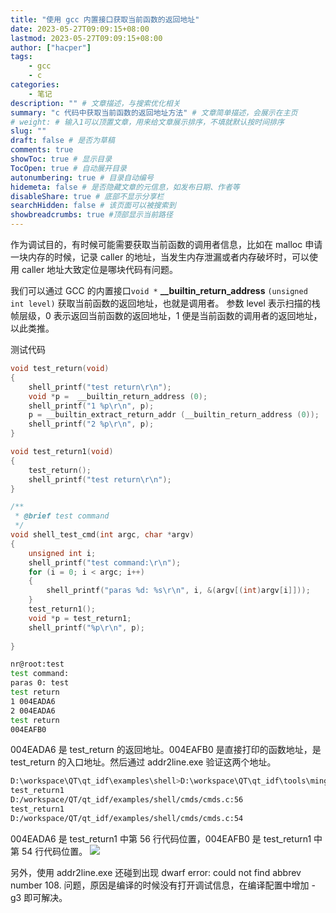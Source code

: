 ```yaml
---
title: "使用 gcc 内置接口获取当前函数的返回地址"
date: 2023-05-27T09:09:15+08:00
lastmod: 2023-05-27T09:09:15+08:00
author: ["hacper"]
tags:
    - gcc
    - c
categories:
    - 笔记
description: "" # 文章描述，与搜索优化相关
summary: "c 代码中获取当前函数的返回地址方法" # 文章简单描述，会展示在主页
# weight: # 输入1可以顶置文章，用来给文章展示排序，不填就默认按时间排序
slug: ""
draft: false # 是否为草稿
comments: true
showToc: true # 显示目录
TocOpen: true # 自动展开目录
autonumbering: true # 目录自动编号
hidemeta: false # 是否隐藏文章的元信息，如发布日期、作者等
disableShare: true # 底部不显示分享栏
searchHidden: false # 该页面可以被搜索到
showbreadcrumbs: true #顶部显示当前路径
---
```


作为调试目的，有时候可能需要获取当前函数的调用者信息，比如在 malloc 申请一块内存的时候，记录 caller 的地址，当发生内存泄漏或者内存破坏时，可以使用 caller 地址大致定位是哪块代码有问题。

我们可以通过 GCC 的内置接口`void *` **__builtin_return_address** `(unsigned int level)` 获取当前函数的返回地址，也就是调用者。
参数 level 表示扫描的栈帧层级，0 表示返回当前函数的返回地址，1 便是当前函数的调用者的返回地址，以此类推。

测试代码

```c
void test_return(void)
{
	shell_printf("test return\r\n");
	void *p =  __builtin_return_address (0);
	shell_printf("1 %p\r\n", p);
	p = __builtin_extract_return_addr (__builtin_return_address (0));
	shell_printf("2 %p\r\n", p);
}

void test_return1(void)
{
	test_return();
	shell_printf("test return\r\n");
}

/**
 * @brief test command
 */
void shell_test_cmd(int argc, char *argv)
{
	unsigned int i;
	shell_printf("test command:\r\n");
	for (i = 0; i < argc; i++)
	{
		shell_printf("paras %d: %s\r\n", i, &(argv[(int)argv[i]]));
	}
	test_return1();
	void *p = test_return1;
	shell_printf("%p\r\n", p);
	
}

```



```bash
nr@root:test
test command:
paras 0: test
test return
1 004EADA6
2 004EADA6
test return
004EAFB0

```
004EADA6 是 test_return 的返回地址。004EAFB0 是直接打印的函数地址，是 test_return 的入口地址。然后通过 addr2line.exe 验证这两个地址。

```bash
D:\workspace\QT\qt_idf\examples\shell>D:\workspace\QT\qt_idf\tools\mingw32\bin\addr2line.exe -e D:/workspace/QT/qt_idf/examples/shell/build/build_out/target/shell.exe -f 004EADA6 004EAFB0
test_return1
D:/workspace/QT/qt_idf/examples/shell/cmds/cmds.c:56
test_return1
D:/workspace/QT/qt_idf/examples/shell/cmds/cmds.c:54
```

004EADA6 是 test_return1 中第 56 行代码位置，004EAFB0 是 test_return1 中第 54 行代码位置。
![](https://cdn.staticaly.com/gh/hacperme/picx_hosting@master/20210507/image.2lbwjc2df7s0.webp)


另外，使用 addr2line.exe 还碰到出现 dwarf error: could not find abbrev number 108. 问题，原因是编译的时候没有打开调试信息，在编译配置中增加 -g3 即可解决。
